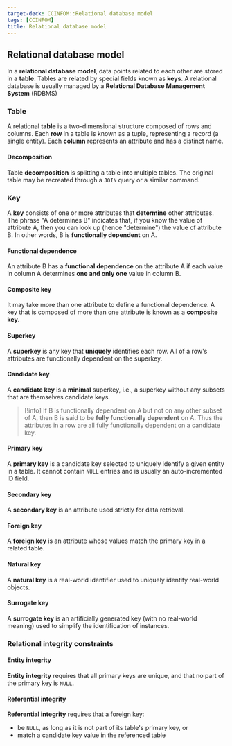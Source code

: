 ```yaml
---
target-deck: CCINFOM::Relational database model
tags: [CCINFOM]
title: Relational database model
---
```


## Relational database model

In a **relational database model**, data points related to each other are stored in a **table**. Tables are related by special fields known as **keys**. A relational database is usually managed by a **Relational Database Management System** (RDBMS)

<!--ID: 1732202497661-->

### Table

A relational **table** is a two-dimensional structure composed of rows and columns. Each **row** in a table is known as a tuple, representing a record (a single entity). Each **column** represents an attribute and has a distinct name.

<!--ID: 1732202497664-->

#### Decomposition

Table **decomposition** is splitting a table into multiple tables. The original table may be recreated through a `JOIN` query or a similar command.

<!--ID: 1732202497667-->

### Key

A **key** consists of one or more attributes that **determine** other attributes. The phrase "A determines B" indicates that, if you know the value of attribute A, then you can look up (hence "determine") the value of attribute B. In other words, B is **functionally dependent** on A.

<!--ID: 1732202497671-->

#### Functional dependence

An attribute B has a **functional dependence** on the attribute A if each value in column A determines **one and only one** value in column B.

<!--ID: 1732202497674-->

#### Composite key

It may take more than one attribute to define a functional dependence. A key that is composed of more than one attribute is known as a **composite key**.

<!--ID: 1732202497677-->

#### Superkey

A **superkey** is any key that **uniquely** identifies each row. All of a row's attributes are functionally dependent on the superkey.

<!--ID: 1732202497680-->

#### Candidate key

A **candidate key** is a **minimal** superkey, i.e., a superkey without any subsets that are themselves candidate keys.

>[!info] If B is functionally dependent on A but not on any other subset of A, then B is said to be **fully functionally dependent** on A. Thus the attributes in a row are all fully functionally dependent on a candidate key.

<!--ID: 1732202497684-->

#### Primary key

A **primary key** is a candidate key selected to uniquely identify a given entity in a table. It cannot contain `NULL` entries and is usually an auto-incremented ID field.

<!--ID: 1732202497687-->

#### Secondary key

A **secondary key** is an attribute used strictly for data retrieval.

<!--ID: 1732202497690-->

#### Foreign key

A **foreign key** is an attribute whose values match the primary key in a related table.

<!--ID: 1732202497694-->

#### Natural key

A **natural key** is a real-world identifier used to uniquely identify real-world objects.

<!--ID: 1732202497697-->

#### Surrogate key

A **surrogate key** is an artificially generated key (with no real-world meaning) used to simplify the identification of instances.

<!--ID: 1732202497700-->

### Relational integrity constraints

<!--ID: 1732202497704-->

#### Entity integrity

**Entity integrity** requires that all primary keys are unique, and that no part of the primary key is `NULL`.
<!--ID: 1732202497709-->

#### Referential integrity

**Referential integrity** requires that a foreign key:

- be `NULL`, as long as it is not part of its table's primary key, or
- match a candidate key value in the referenced table
<!--ID: 1732202497713-->
